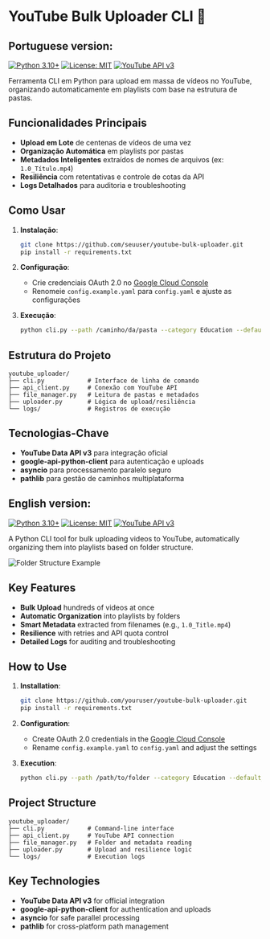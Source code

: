 # YouTube Bulk Uploader CLI 🚀

## Portuguese version:

[![Python 3.10+](https://img.shields.io/badge/python-3.10+-blue.svg)](https://www.python.org/)
[![License: MIT](https://img.shields.io/badge/License-MIT-yellow.svg)](https://opensource.org/licenses/MIT)
[![YouTube API v3](https://img.shields.io/badge/YouTube%20API-v3-red.svg)](https://developers.google.com/youtube/v3)

Ferramenta CLI em Python para upload em massa de vídeos no YouTube, organizando automaticamente em playlists com base na estrutura de pastas.

## Funcionalidades Principais
- **Upload em Lote** de centenas de vídeos de uma vez
- **Organização Automática** em playlists por pastas
- **Metadados Inteligentes** extraídos de nomes de arquivos (ex: `1.0_Título.mp4`)
- **Resiliência** com retentativas e controle de cotas da API
- **Logs Detalhados** para auditoria e troubleshooting

## Como Usar
1. **Instalação**:
   ```bash
   git clone https://github.com/seuuser/youtube-bulk-uploader.git
   pip install -r requirements.txt
   ```

2. **Configuração**:
   - Crie credenciais OAuth 2.0 no [Google Cloud Console](https://console.cloud.google.com/)
   - Renomeie `config.example.yaml` para `config.yaml` e ajuste as configurações

3. **Execução**:
   ```bash
   python cli.py --path /caminho/da/pasta --category Education --default_tags "tutorial,python"
   ```

## Estrutura do Projeto
```
youtube_uploader/
├── cli.py            # Interface de linha de comando
├── api_client.py     # Conexão com YouTube API
├── file_manager.py   # Leitura de pastas e metadados
├── uploader.py       # Lógica de upload/resiliência
└── logs/             # Registros de execução
```

## Tecnologias-Chave
- **YouTube Data API v3** para integração oficial
- **google-api-python-client** para autenticação e uploads
- **asyncio** para processamento paralelo seguro
- **pathlib** para gestão de caminhos multiplataforma


## English version:

[![Python 3.10+](https://img.shields.io/badge/python-3.10+-blue.svg)](https://www.python.org/)
[![License: MIT](https://img.shields.io/badge/License-MIT-yellow.svg)](https://opensource.org/licenses/MIT)
[![YouTube API v3](https://img.shields.io/badge/YouTube%20API-v3-red.svg)](https://developers.google.com/youtube/v3)

A Python CLI tool for bulk uploading videos to YouTube, automatically organizing them into playlists based on folder structure.

![Folder Structure Example](https://via.placeholder.com/600x200?text=Folder1/%7C+Folder2/%7C+Folder3+-+Organized+Videos)

## Key Features
- **Bulk Upload** hundreds of videos at once
- **Automatic Organization** into playlists by folders
- **Smart Metadata** extracted from filenames (e.g., `1.0_Title.mp4`)
- **Resilience** with retries and API quota control
- **Detailed Logs** for auditing and troubleshooting

## How to Use
1. **Installation**:
   ```bash
   git clone https://github.com/youruser/youtube-bulk-uploader.git
   pip install -r requirements.txt
   ```

2. **Configuration**:
   - Create OAuth 2.0 credentials in the [Google Cloud Console](https://console.cloud.google.com/)
   - Rename `config.example.yaml` to `config.yaml` and adjust the settings

3. **Execution**:
   ```bash
   python cli.py --path /path/to/folder --category Education --default_tags "tutorial,python"
   ```

## Project Structure
```
youtube_uploader/
├── cli.py            # Command-line interface
├── api_client.py     # YouTube API connection
├── file_manager.py   # Folder and metadata reading
├── uploader.py       # Upload and resilience logic
└── logs/             # Execution logs
```

## Key Technologies
- **YouTube Data API v3** for official integration
- **google-api-python-client** for authentication and uploads
- **asyncio** for safe parallel processing
- **pathlib** for cross-platform path management





